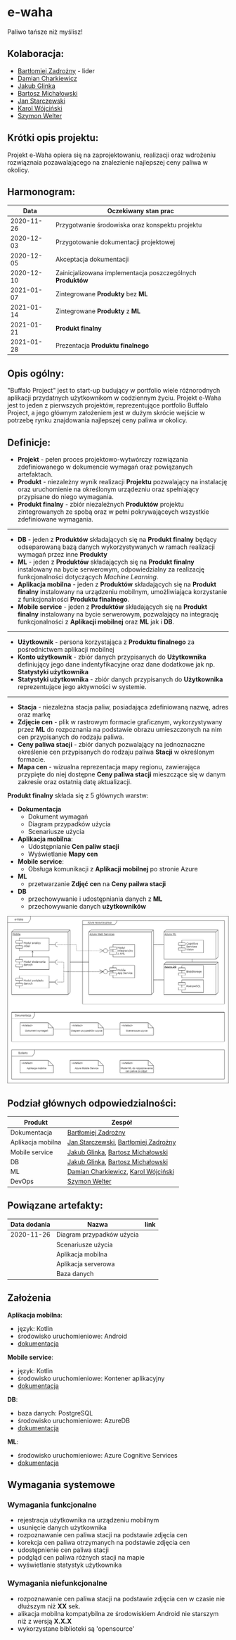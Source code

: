 # e-waha
Paliwo tańsze niż myślisz!

## Kolaboracja: 
- [Bartłomiej Zadrożny](https://github.com/bzadrozny) - lider
- [Damian Charkiewicz](https://github.com/charkied)
- [Jakub Glinka](https://github.com/GlinkaJakub)
- [Bartosz Michałowski](https://github.com/jaskola8)
- [Jan Starczewski](https://github.com/jstarczewski)
- [Karol Wójciński](https://github.com/kwojcinski)
- [Szymon Welter](https://github.com/SzymonWelter)

## Krótki opis projektu:
Projekt e-Waha opiera się na zaprojektowaniu, realizacji oraz wdrożeniu rozwiąznaia pozawalającego na znalezienie najlepszej ceny paliwa w okolicy.

## Harmonogram:
| Data | Oczekiwany stan prac |
| ------ | ------ |
| 2020-11-26 | Przygotwanie środowiska oraz konspektu projektu |
| 2020-12-03 | Przygotowanie dokumentacji projektowej |
| 2020-12-05 | Akceptacja dokumentacji | 
| 2020-12-10 | Zainicjalizowana implementacja poszczególnych **Produktów** |
| 2021-01-07 | Zintegrowane **Produkty** bez **ML** | 
| 2021-01-14 | Zintegrowane **Produkty** z **ML** | 
| 2021-01-21 | **Produkt finalny** | 
| 2021-01-28 | Prezentacja **Produktu finalnego** | 

## Opis ogólny:
"Buffalo Project" jest to start-up budujący w portfolio wiele różnorodnych aplikacji przydatnych użytkownikom w codziennym życiu.
Projekt e-Waha jest to jeden z pierwszych projektów, reprezentujące portfolio Buffalo Project, a jego głównym założeniem jest w dużym skrócie wejście w potrzebę rynku znajdowania najlepszej ceny paliwa w okolicy.

## Definicje:
- **Projekt** - pełen proces projektowo-wytwórczy rozwiązania zdefiniowanego w dokumencie wymagań oraz powiązanych artefaktach.
- **Produkt** - niezależny wynik realizacji **Projektu** pozwalający na instalację oraz uruchomienie na określonym urządezniu oraz spełniający przypisane do niego wymagania.
- **Produkt finalny** - zbiór niezależnych **Produktów** projektu zintegrowanych ze spobą oraz w pełni pokrywająceych wszystkie zdefiniowane wymagania.
---
- **DB** - jeden z **Produktów** składających się na **Produkt finalny** będący odseparowaną bazą danych wykorzystywanych w ramach realizacji wymagań przez inne **Produkty** 
- **ML** - jeden z **Produktów** składających się na **Produkt finalny** instalowany na bycie serwerowym, odpowiedzialny za realizację funkcjonalności dotyczących _Machine Learning_.
- **Aplikacja mobilna** - jeden z **Produktów** składających się na **Produkt finalny** instalowany na urządzeniu mobilnym, umożliwiająca korzystanie z funkcjonalności **Produktu finalnego**.
- **Mobile service** - jeden z **Produktów** składających się na **Produkt finalny** instalowany na bycie serwerowym, pozwalający na integrację funkcjonalności z **Aplikacji mobilnej** oraz **ML** jak i **DB**.
---
- **Użytkownik** - persona korzystająca z **Produktu finalnego** za pośrednictwem aplikacji mobilnej
- **Konto użytkownik** - zbiór danych przypisanych do **Użytkownika** definiujący jego dane indentyfikacyjne oraz dane dodatkowe jak np. **Statystyki użytkownika**
- **Statystyki użytkownika** - zbiór danych przypisanych do **Użytkownika** reprezentujące jego aktywności w systemie.
---
- **Stacja** - niezależna stacja paliw, posiadająca zdefiniowaną nazwę, adres oraz markę
- **Zdjęcie cen** - plik w rastrowym formacie graficznym, wykorzystywany przez **ML** do rozpoznania na podstawie obrazu umieszczonych na nim cen przypisanych do rodzaju paliwa.
- **Ceny paliwa stacji** - zbiór danych pozwalający na jednoznaczne określenie cen przypisanych do rodzaju paliwa **Stacji** w określonym formacie.  
- **Mapa cen** - wizualna reprezentacja mapy regionu, zawierająca przypięte do niej dostępne **Ceny paliwa stacji** mieszczące się w danym zakresie oraz ostatnią datę aktualizacji.

**Produkt finalny** składa się z 5 głównych warstw:
- **Dokumentacja** 
  * Dokument wymagań
  * Diagram przypadków użycia
  * Scenariusze użycia
- **Aplikacja mobilna**:
  * Udostępnianie **Cen paliw stacji**
  * Wyświetlanie **Mapy cen**
- **Mobile service**:
  * Obsługa komunikacji z **Aplikacji mobilnej** po stronie Azure
- **ML** 
  * przetwarzanie **Zdjęć cen** na **Ceny pailwa stacji** 
- **DB** 
  * przechowywanie i udostępniania danych z **ML**
  * przechowywanie danych **użytkowników**

![architektura](https://github.com/bzadrozny/e-waha/blob/main/Architektura%20fizyczna.png)

## Podział głównych odpowiedzialności: 
| Produkt | Zespół |
| ------ | ------ |
| Dokumentacja | [Bartłomiej Zadrożny](https://github.com/bzadrozny) |
| Aplikacja mobilna | [Jan Starczewski](https://github.com/jstarczewski), [Bartłomiej Zadrożny](https://github.com/bzadrozny) |
| Mobile service | [Jakub Glinka](https://github.com/GlinkaJakub), [Bartosz Michałowski](https://github.com/jaskola8) |
| DB | [Jakub Glinka](https://github.com/GlinkaJakub), [Bartosz Michałowski](https://github.com/jaskola8) |
| ML | [Damian Charkiewicz](https://github.com/charkied), [Karol Wójciński](https://github.com/kwojcinski) |
| DevOps | [Szymon Welter](https://github.com/SzymonWelter) |

## Powiązane artefakty: 
| Data dodania | Nazwa | link |
| ------ | ------ | ------ |
| 2020-11-26 | Diagram przypadków użycia |  |
|  | Scenariusze użycia |  |
|  | Aplikacja mobilna |  |
|  | Aplikacja serverowa |  |
|  | Baza danych |  |

## Założenia
**Aplikacja mobilna**:
- język: Kotlin   
- środowisko uruchomieniowe: Android
- [dokumentacja](https://developer.android.com/kotlin)

**Mobile service**:
- język: Kotlin   
- środowisko uruchomieniowe: Kontener aplikacyjny
- [dokumentacja](https://azure.microsoft.com/en-us/services/app-service/mobile/)

**DB**:
- baza danych: PostgreSQL
- środowisko uruchomieniowe: AzureDB
- [dokumentacja](https://azure.microsoft.com/en-us/services/postgresql/)

**ML**:
- środowisko uruchomieniowe: Azure Cognitive Services
- [dokumentacja](https://azure.microsoft.com/pl-pl/services/cognitive-services/#api)

## Wymagania systemowe
### Wymagania funkcjonalne 
- rejestracja użytkownika na urządzeniu mobilnym
- usunięcie danych użytkownika
- rozpoznawanie cen paliwa stacji na podstawie zdjęcia cen 
- korekcja cen paliwa otrzymanych na podstawie zdjęcia cen
- udostępnienie cen paliwa stacji
- podgląd cen paliwa różnych stacji na mapie 
- wyświetlanie statystyk użytkownika

### Wymagania niefunkcjonalne
- rozpoznawanie cen paliwa stacji na podstawie zdjęcia cen w czasie nie dłuższym niż **XX** sek.
- alikacja mobilna kompatybilna ze środowiskiem Android nie starszym niż z wersją **X.X.X**
- wykorzystane biblioteki są 'opensource'
